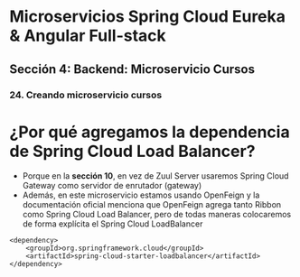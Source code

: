 # Microservicios Spring Cloud Eureka & Angular Full-stack

## Sección 4: Backend: Microservicio Cursos

### 24. Creando microservicio cursos

# ¿Por qué agregamos la dependencia de Spring Cloud Load Balancer?
- Porque en la **sección 10**, en vez de Zuul Server usaremos Spring Cloud Gateway como servidor de enrutador (gateway)
- Además, en este microservicio estamos usando OpenFeign y la documentación oficial menciona 
que OpenFeign agrega tanto Ribbon como Spring Cloud Load Balancer, pero de todas maneras colocaremos 
de forma explícita el Spring Cloud LoadBalancer

```
<dependency>
	<groupId>org.springframework.cloud</groupId>
	<artifactId>spring-cloud-starter-loadbalancer</artifactId>
</dependency>
```